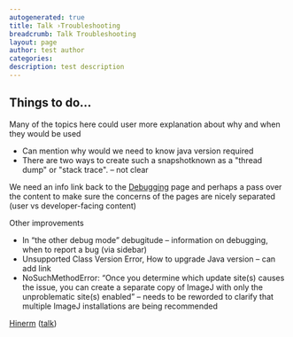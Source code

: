 ```yaml
---
autogenerated: true
title: Talk ›Troubleshooting
breadcrumb: Talk Troubleshooting
layout: page
author: test author
categories: 
description: test description
---
```


## Things to do...

Many of the topics here could user more explanation about why and when they would be used

  - Can mention why would we need to know java version required
  - There are two ways to create such a snapshotknown as a "thread dump" or "stack trace". – not clear

We need an info link back to the [Debugging](Debugging "wikilink") page and perhaps a pass over the content to make sure the concerns of the pages are nicely separated (user vs developer-facing content)

Other improvements

  - In “the other debug mode” debugitude – information on debugging, when to report a bug (via sidebar)
  - Unsupported Class Version Error, How to upgrade Java version – can add link
  - NoSuchMethodError: “Once you determine which update site(s) causes the issue, you can create a separate copy of ImageJ with only the unproblematic site(s) enabled” – needs to be reworded to clarify that multiple ImageJ installations are being recommended

[Hinerm](User_Hinerm "wikilink") ([talk](User_talk_Hinerm "wikilink"))
